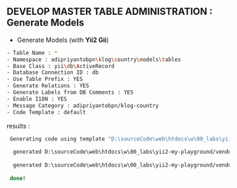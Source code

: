 DEVELOP MASTER TABLE ADMINISTRATION : Generate Models
-----------------------------------------------------

- Generate Models (with **Yii2 Gii**)

```sh
- Table Name : *
- Namespace : adipriyantobpn\klog\country\models\tables
- Base Class : yii\db\ActiveRecord
- Database Connection ID : db
- Use Table Prefix : YES
- Generate Relations : YES
- Generate Labels from DB Comments : YES
- Enable I18N : YES
- Message Category : adipriyantobpn/klog-country 
- Code Template : default
```

results :

```sh
 Generating code using template "D:\sourceCode\web\htdocs\w\00_labs\yii2-my-playground/vendor\yiisoft\yii2-gii\generators\model/default"...
 
  generated D:\sourceCode\web\htdocs\w\00_labs\yii2-my-playground/vendor\adipriyantobpn\klog-country\models\tables\MASTER_TABLE_NAME.php
  
  generated D:\sourceCode\web\htdocs\w\00_labs\yii2-my-playground/vendor\adipriyantobpn\klog-country\models\tables\TRANSACTION_TABLE_NAME.php
 
 done!
```